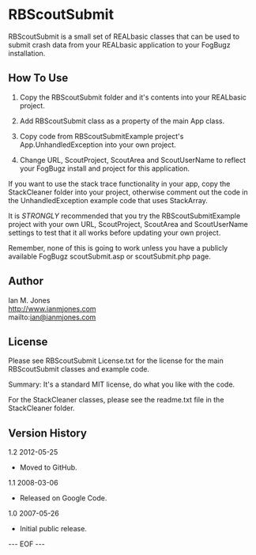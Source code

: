 # RBScoutSubmit #

RBScoutSubmit is a small set of REALbasic classes that can be used to submit crash data from your REALbasic application to your FogBugz installation.


## How To Use ##

1) Copy the RBScoutSubmit folder and it's contents into your REALbasic project.

2) Add RBScoutSubmit class as a property of the main App class.

3) Copy code from RBScoutSubmitExample project's App.UnhandledException into your own project.

4) Change URL, ScoutProject, ScoutArea and ScoutUserName to reflect your FogBugz install and project for this application.

If you want to use the stack trace functionality in your app, copy the StackCleaner folder into your project, otherwise comment out the code in the UnhandledException example code that uses StackArray.

It is *STRONGLY* recommended that you try the RBScoutSubmitExample project with your own URL, ScoutProject, ScoutArea and ScoutUserName settings to test that it all works before updating your own project.

Remember, none of this is going to work unless you have a publicly available FogBugz scoutSubmit.asp or scoutSubmit.php page.


## Author ##

Ian M. Jones  
http://www.ianmjones.com  
mailto:ian@ianmjones.com  


## License ##

Please see RBScoutSubmit License.txt for the license for the main RBScoutSubmit classes and example code.

Summary: It's a standard MIT license, do what you like with the code.

For the StackCleaner classes, please see the readme.txt file in the StackCleaner folder.


## Version History ##

1.2 2012-05-25

* Moved to GitHub.

1.1 2008-03-06

* Released on Google Code.

1.0 2007-05-26

* Initial public release.

--- EOF ---